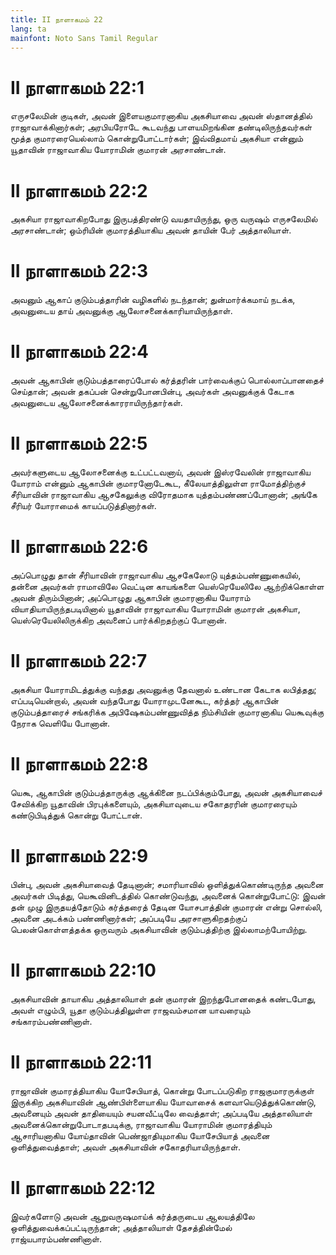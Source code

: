 ```yaml
---
title: II நாளாகமம் 22
lang: ta
mainfont: Noto Sans Tamil Regular
---
```


# II நாளாகமம் 22:1

எருசலேமின் குடிகள், அவன் இளையகுமாரனாகிய அகசியாவை அவன் ஸ்தானத்தில் ராஜாவாக்கினார்கள்; அரபியரோடே கூடவந்து பாளயமிறங்கின தண்டிலிருந்தவர்கள் மூத்த குமாரரையெல்லாம் கொன்றுபோட்டார்கள்; இவ்விதமாய் அகசியா என்னும் யூதாவின் ராஜாவாகிய யோராமின் குமாரன் அரசாண்டான்.

# II நாளாகமம் 22:2

அகசியா ராஜாவாகிறபோது இருபத்திரண்டு வயதாயிருந்து, ஒரு வருஷம் எருசலேமில் அரசாண்டான்; ஒம்ரியின் குமாரத்தியாகிய அவன் தாயின் பேர் அத்தாலியாள்.

# II நாளாகமம் 22:3

அவனும் ஆகாப் குடும்பத்தாரின் வழிகளில் நடந்தான்; துன்மார்க்கமாய் நடக்க, அவனுடைய தாய் அவனுக்கு ஆலோசனைக்காரியாயிருந்தாள்.

# II நாளாகமம் 22:4

அவன் ஆகாபின் குடும்பத்தாரைப்போல் கர்த்தரின் பார்வைக்குப் பொல்லாப்பானதைச் செய்தான்; அவன் தகப்பன் சென்றுபோனபின்பு, அவர்கள் அவனுக்குக் கேடாக அவனுடைய ஆலோசனைக்காரராயிருந்தார்கள்.

# II நாளாகமம் 22:5

அவர்களுடைய ஆலோசனைக்கு உட்பட்டவனாய், அவன் இஸ்ரவேலின் ராஜாவாகிய யோராம் என்னும் ஆகாபின் குமாரனோடேகூட, கீலேயாத்திலுள்ள ராமோத்திற்குச் சீரியாவின் ராஜாவாகிய ஆசகேலுக்கு விரோதமாக யுத்தம்பண்ணப்போனான்; அங்கே சீரியர் யோராமைக் காயப்படுத்தினார்கள்.

# II நாளாகமம் 22:6

அப்பொழுது தான் சீரியாவின் ராஜாவாகிய ஆசகேலோடு யுத்தம்பண்ணுகையில், தன்னை அவர்கள் ராமாவிலே வெட்டின காயங்களை யெஸ்ரெயேலிலே ஆற்றிக்கொள்ள அவன் திரும்பினான்; அப்பொழுது ஆகாபின் குமாரனாகிய யோராம் வியாதியாயிருந்தபடியினால் யூதாவின் ராஜாவாகிய யோராமின் குமாரன் அகசியா, யெஸ்ரெயேலிலிருக்கிற அவனைப் பார்க்கிறதற்குப் போனான்.

# II நாளாகமம் 22:7

அகசியா யோராமிடத்துக்கு வந்தது அவனுக்கு தேவனால் உண்டான கேடாக லபித்தது; எப்படியென்றால், அவன் வந்தபோது யோராமுடனேகூட, கர்த்தர் ஆகாபின் குடும்பத்தாரைச் சங்கரிக்க அபிஷேகம்பண்ணுவித்த நிம்சியின் குமாரனாகிய யெகூவுக்கு நேராக வெளியே போனான்.

# II நாளாகமம் 22:8

யெகூ, ஆகாபின் குடும்பத்தாருக்கு ஆக்கினை நடப்பிக்கும்போது, அவன் அகசியாவைச் சேவிக்கிற யூதாவின் பிரபுக்களையும், அகசியாவுடைய சகோதரரின் குமாரரையும் கண்டுபிடித்துக் கொன்று போட்டான்.

# II நாளாகமம் 22:9

பின்பு, அவன் அகசியாவைத் தேடினான்; சமாரியாவில் ஒளித்துக்கொண்டிருந்த அவனை அவர்கள் பிடித்து, யெகூவினிடத்தில் கொண்டுவந்து, அவனைக் கொன்றுபோட்டு: இவன் தன் முழு இருதயத்தோடும் கர்த்தரைத் தேடின யோசபாத்தின் குமாரன் என்று சொல்லி, அவனை அடக்கம் பண்ணினார்கள்; அப்படியே அரசாளுகிறதற்குப் பெலன்கொள்ளத்தக்க ஒருவரும் அகசியாவின் குடும்பத்திற்கு இல்லாமற்போயிற்று.

# II நாளாகமம் 22:10

அகசியாவின் தாயாகிய அத்தாலியாள் தன் குமாரன் இறந்துபோனதைக் கண்டபோது, அவள் எழும்பி, யூதா குடும்பத்திலுள்ள ராஜவம்சமான யாவரையும் சங்காரம்பண்ணினாள்.

# II நாளாகமம் 22:11

ராஜாவின் குமாரத்தியாகிய யோசேபியாத், கொன்று போடப்படுகிற ராஜகுமாரருக்குள் இருக்கிற அகசியாவின் ஆண்பிள்ளையாகிய யோவாசைக் களவாயெடுத்துக்கொண்டு, அவனையும் அவன் தாதியையும் சயனவீட்டிலே வைத்தாள்; அப்படியே அத்தாலியாள் அவனைக்கொன்றுபோடாதபடிக்கு, ராஜாவாகிய யோராமின் குமாரத்தியும் ஆசாரியனாகிய யோய்தாவின் பெண்ஜாதியுமாகிய யோசேபியாத் அவனை ஒளித்துவைத்தாள்; அவள் அகசியாவின் சகோதரியாயிருந்தாள்.

# II நாளாகமம் 22:12

இவர்களோடு அவன் ஆறுவருஷமாய்க் கர்த்தருடைய ஆலயத்திலே ஒளித்துவைக்கப்பட்டிருந்தான்; அத்தாலியாள் தேசத்தின்மேல் ராஜ்யபாரம்பண்ணினாள்.

